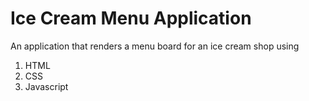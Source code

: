 # Ice Cream Menu Application

An application that renders a menu board for an ice cream shop using 

1. HTML
2. CSS
3. Javascript